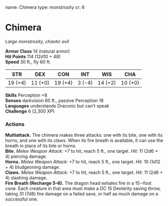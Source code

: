 name: Chimera type: monstrosity cr: 6

# Chimera
_Large monstrosity, chaotic evil_

**Armor Class** 14 (natural armor)    
**Hit Points** 114 (12d10 + 48)    
**Speed** 30 ft., fly 60 ft.

| STR     | DEX     | CON     | INT    | WIS     | CHA     |
| ------- | ------- | ------- | ------ | ------- | ------- |
| 19 (+4) | 11 (+0) | 19 (+4) | 3 (-4) | 14 (+2) | 10 (+0) |

**Skills** Perception +8    
**Senses** darkvision 60 ft., passive Perception 18    
**Languages** understands Draconic but can't speak    
**Challenge** 6 (2,300 XP)

### Actions
**Multiattack.** The chimera makes three attacks: one with its bite, one with its horns, and one with its claws. When its fire breath is available, it can use the breath in place of its bite or horns.    
**Bite.** _Melee Weapon Attack:_ +7 to hit, reach 5 ft., one target. _Hit:_ 11 (2d6 + 4) piercing damage.    
**Horns.** _Melee Weapon Attack:_ +7 to hit, reach 5 ft., one target. _Hit:_ 10 (1d12 + 4) bludgeoning damage.    
**Claws.** _Melee Weapon Attack:_ +7 to hit, reach 5 ft., one target. _Hit:_ 11 (2d6 + 4) slashing damage.    
**Fire Breath (Recharge 5–6).** The dragon head exhales fire in a 15-­‐foot cone. Each creature in that area must make a DC 15 Dexterity saving throw, taking 31 (7d8) fire damage on a failed save, or half as much damage on a successful one.